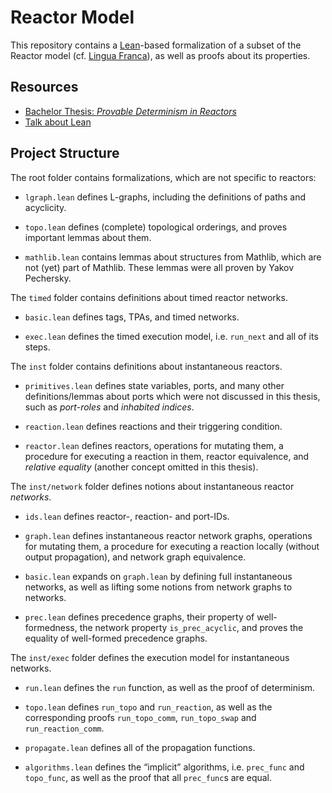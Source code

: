 # Reactor Model

This repository contains a [Lean](https://github.com/leanprover-community/lean)-based formalization of a subset of the Reactor model (cf. [Lingua Franca](https://github.com/icyphy/lingua-franca)), as well as proofs about its properties.

## Resources

* [Bachelor Thesis: *Provable Determinism in Reactors*](https://github.com/marcusrossel/bachelor-thesis-text/blob/main/Main/Main.pdf)
* [Talk about Lean](https://github.com/marcusrossel/lean-talk/blob/main/talk.pdf)

## Project Structure

The root folder contains formalizations, which are not specific to reactors:

-   `lgraph.lean` defines L-graphs, including the definitions of paths and acyclicity.

-   `topo.lean` defines (complete) topological orderings, and proves important lemmas about them.

-   `mathlib.lean` contains lemmas about structures from Mathlib, which are not (yet) part of Mathlib. These lemmas were all proven by Yakov Pechersky.

The `timed` folder contains definitions about timed reactor networks.

-   `basic.lean` defines tags, TPAs, and timed networks.

-   `exec.lean` defines the timed execution model, i.e. `run_next` and all of its steps.

The `inst` folder contains definitions about instantaneous reactors.

-   `primitives.lean` defines state variables, ports, and many other definitions/lemmas about ports which were not discussed in this thesis, such as *port-roles* and *inhabited indices*.

-   `reaction.lean` defines reactions and their triggering condition.

-   `reactor.lean` defines reactors, operations for mutating them, a procedure for executing a reaction in them, reactor equivalence, and *relative equality* (another concept omitted in this thesis).

The `inst/network` folder defines notions about instantaneous reactor *networks*.

-   `ids.lean` defines reactor-, reaction- and port-IDs.

-   `graph.lean` defines instantaneous reactor network graphs, operations for mutating them, a procedure for executing a reaction locally (without output propagation), and network graph equivalence.

-   `basic.lean` expands on `graph.lean` by defining full instantaneous networks, as well as lifting some notions from network graphs to networks.

-   `prec.lean` defines precedence graphs, their property of well-formedness, the network property `is_prec_acyclic`, and proves the equality of well-formed precedence graphs.

The `inst/exec` folder defines the execution model for instantaneous networks.

-   `run.lean` defines the `run` function, as well as the proof of determinism.

-   `topo.lean` defines `run_topo` and `run_reaction`, as well as the corresponding proofs `run_topo_comm`, `run_topo_swap` and `run_reaction_comm`.

-   `propagate.lean` defines all of the propagation functions.

-   `algorithms.lean` defines the “implicit” algorithms, i.e. `prec_func` and `topo_func`, as well as the proof that all `prec_func`s are equal.
